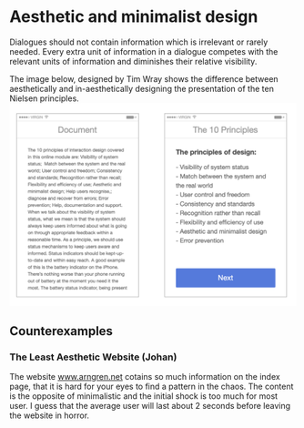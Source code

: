 # Aesthetic and minimalist design

Dialogues should not contain information which is irrelevant or rarely needed. Every extra unit of information in a dialogue competes with the relevant units of information and diminishes their relative visibility.

The image below, designed by Tim Wray shows the difference between aesthetically and in-aesthetically designing the presentation of the ten Nielsen principles.
![](images/principles-as-ui-dialog.png)

## Counterexamples

### The Least Aesthetic Website (Johan)

The website www.arngren.net cotains so much information on the index page, that it is hard for your eyes to find a pattern in the chaos. The content is the opposite of minimalistic and the initial shock is too much for most user. I guess that the average user will last about 2 seconds before leaving the website in horror.
